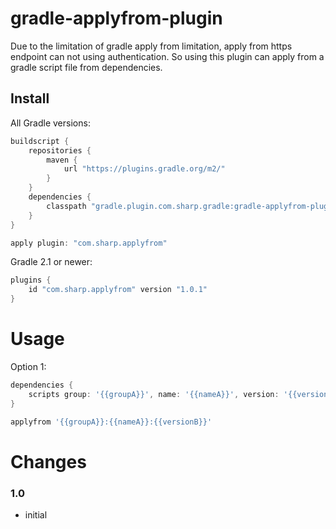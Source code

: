 # gradle-applyfrom-plugin
Due to the limitation of gradle apply from limitation, apply from https endpoint can not using authentication. 
So using this plugin can apply from a gradle script file from dependencies.

## Install
All Gradle versions:
```groovy
buildscript {
	repositories {
		maven {
			url "https://plugins.gradle.org/m2/"
		}
	}
	dependencies {
		classpath "gradle.plugin.com.sharp.gradle:gradle-applyfrom-plugin:1.0.1"
	}
}

apply plugin: "com.sharp.applyfrom"
```

Gradle 2.1 or newer:
```groovy
plugins {
	id "com.sharp.applyfrom" version "1.0.1"
}
```

# Usage
Option 1:
```groovy
dependencies {
	scripts group: '{{groupA}}', name: '{{nameA}}', version: '{{versionB}}', ext: 'gradle'
}
```
```groovy
applyfrom '{{groupA}}:{{nameA}}:{{versionB}}'
```

# Changes

### 1.0
* initial